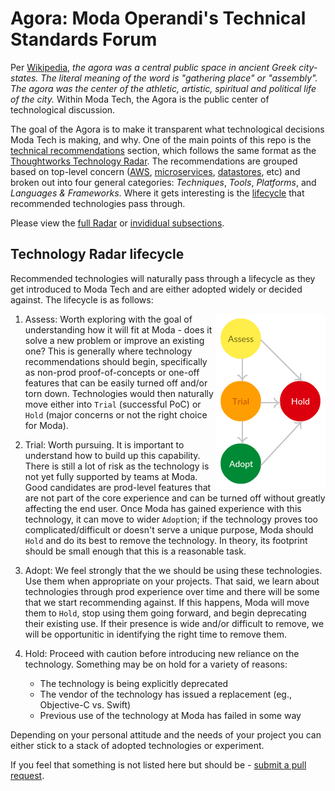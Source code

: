 # Agora: Moda Operandi's Technical Standards Forum

Per [Wikipedia](https://en.wikipedia.org/wiki/Agora), _the agora was a central public space in ancient Greek city-states. The literal meaning of the word is "gathering place" or "assembly". The agora was the center of the athletic, artistic, spiritual and political life of the city._ Within Moda Tech, the Agora is the public center of technological discussion.

The goal of the Agora is to make it transparent what technological decisions Moda Tech is making, and why. One of the main points of this repo is the [technical recommendations](recommendations) section, which follows the same format as the [Thoughtworks Technology Radar](https://www.thoughtworks.com/radar). The recommendations are grouped based on top-level concern ([AWS](recommendations/AWS.md), [microservices](recommendations/microservices.md), [datastores](recommendations/datastores.md), etc) and broken out into four general categories: *Techniques*, *Tools*, *Platforms*, and *Languages & Frameworks*. Where it gets interesting is the [lifecycle](#technology-radar-lifecycle) that recommended technologies pass through.

Please view the [full Radar](https://radar.thoughtworks.com/?sheetId=https%3A%2F%2Fraw.githubusercontent.com%2FModaOperandi%2Fstandards%2Fmaster%2Fcsv%2Fall.csv) or [invididual subsections](recommendations).


## Technology Radar lifecycle

Recommended technologies will naturally pass through a lifecycle as they get introduced to Moda Tech and are either adopted widely or decided against. The lifecycle is as follows:

<img align="right" src="images/radar-state-machine.png">

1. Assess: Worth exploring with the goal of understanding how it will fit at Moda - does it solve a new problem or improve an existing one? This is generally where technology recommendations should begin, specifically as non-prod proof-of-concepts or one-off features that can be easily turned off and/or torn down. Technologies would then naturally move either into `Trial` (successful PoC) or `Hold` (major concerns or not the right choice for Moda).

3. Trial: Worth pursuing. It is important to understand how to build up this capability. There is still a lot of risk as the technology is not yet fully supported by teams at Moda. Good candidates are prod-level features that are not part of the core experience and can be turned off without greatly affecting the end user. Once Moda has gained experience with this technology, it can move to wider `Adopt`ion; if the technology proves too complicated/difficult or doesn't serve a unique purpose, Moda should `Hold` and do its best to remove the technology. In theory, its footprint should be small enough that this is a reasonable task.

3. Adopt: We feel strongly that the we should be using these technologies. Use them when appropriate on your projects. That said, we learn about technologies through prod experience over time and there will be some that we start recommending against. If this happens, Moda will move them to `Hold`, stop using them going forward, and begin deprecating their existing use. If their presence is wide and/or difficult to remove, we will be opportunitic in identifying the right time to remove them.

4. Hold: Proceed with caution before introducing new reliance on the technology. Something may be on hold for a variety of reasons:

	* The technology is being explicitly deprecated
	* The vendor of the technology has issued a replacement (eg., Objective-C vs. Swift)
	* Previous use of the technology at Moda has failed in some way

Depending on your personal attitude and the needs of your project you can either stick to a stack of adopted technologies or experiment.

If you feel that something is not listed here but should be - [submit a pull request](CONTRIBUTING.md).
